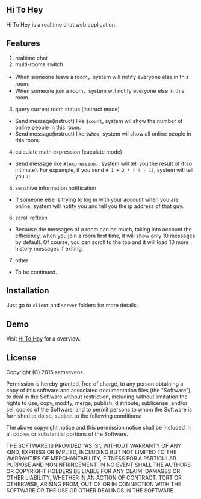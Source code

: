 ## Hi To Hey
Hi To Hey is a realtime chat web application.  

## Features
1. realtime chat
2. multi-rooms switch
 * When someone leave a room，system will notify everyone else in this room.
 * When someone join a room，system will notify everyone else in this room.
3. query current room status (instruct mode)
 * Send message(instruct) like `$count`, system wil show the number of online people in this room.
 * Send message(instruct) like `$whos`, system wil show all online people in this room.
4. calculate math expression (caculate mode)
 * Send message like `#[expression]`, system will tell you the result of it(so intimate).
   For expample, if you send `# 1 + 2 * ( 4 - 1)`, system will tell you `7`;
5. sensitive information notification
 * If someone else is trying to log in with your account when you are online,
   system will notify you and tell you the ip address of that guy.
6. scroll reflesh
 * Because the messages of a room can be much, taking into account the efficiency,
   when you join a room first time, it will show only 10 messages by default.
   Of course, you can scroll to the top and it will load 10 more history messages if exiting.
7. other
 * To be continued.

## Installation
Just go to `client` and `server` folders for more details.

## Demo
Visit [Hi To Hey](https://hi.semsevens.com) for a overview.

## License
Copyright (C) 2016 semsevens.

Permission is hereby granted, free of charge, to any person obtaining a copy of this software and associated documentation files (the "Software"), to deal in the Software without restriction, including without limitation the rights to use, copy, modify, merge, publish, distribute, sublicense, and/or sell copies of the Software, and to permit persons to whom the Software is furnished to do so, subject to the following conditions:

The above copyright notice and this permission notice shall be included in all copies or substantial portions of the Software.

THE SOFTWARE IS PROVIDED "AS IS", WITHOUT WARRANTY OF ANY KIND, EXPRESS OR IMPLIED, INCLUDING BUT NOT LIMITED TO THE WARRANTIES OF MERCHANTABILITY, FITNESS FOR A PARTICULAR PURPOSE AND NONINFRINGEMENT. IN NO EVENT SHALL THE AUTHORS OR COPYRIGHT HOLDERS BE LIABLE FOR ANY CLAIM, DAMAGES OR OTHER LIABILITY, WHETHER IN AN ACTION OF CONTRACT, TORT OR OTHERWISE, ARISING FROM, OUT OF OR IN CONNECTION WITH THE SOFTWARE OR THE USE OR OTHER DEALINGS IN THE SOFTWARE.
